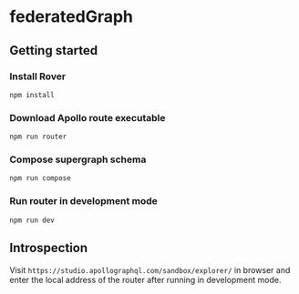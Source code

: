 # federatedGraph

## Getting started

### Install Rover

`npm install`

### Download Apollo route executable

`npm run router`

### Compose supergraph schema

`npm run compose`

### Run router in development mode

`npm run dev`

## Introspection

Visit `https://studio.apollographql.com/sandbox/explorer/` in browser and enter the local address of the router after running in development mode.